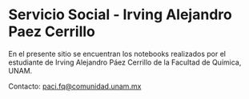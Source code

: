 # Servicio Social - Irving Alejandro Paez Cerrillo

En el presente sitio se encuentran los notebooks realizados por el estudiante de Irving Alejandro Páez Cerrillo de la Facultad de Química, UNAM.

Contacto: [paci.fq@comunidad.unam.mx](mailto:paci.fq@comunidad.unam.mx)

